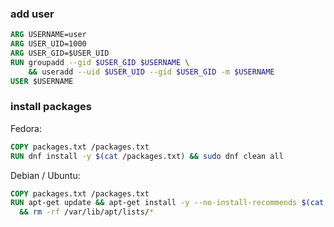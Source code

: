 ### add user

```dockerfile
ARG USERNAME=user
ARG USER_UID=1000
ARG USER_GID=$USER_UID
RUN groupadd --gid $USER_GID $USERNAME \
    && useradd --uid $USER_UID --gid $USER_GID -m $USERNAME
USER $USERNAME
```

### install packages

Fedora:
```dockerfile
COPY packages.txt /packages.txt
RUN dnf install -y $(cat /packages.txt) && sudo dnf clean all
```

Debian / Ubuntu:
```dockerfile
COPY packages.txt /packages.txt
RUN apt-get update && apt-get install -y --no-install-recommends $(cat /packages.txt) \
  && rm -rf /var/lib/apt/lists/*
```
